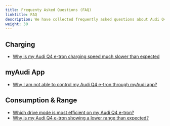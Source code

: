 ```yaml
---
title: Frequenty Asked Questions (FAQ)
linktitle: FAQ
description: We have collected frequently asked questions about Audi Q4 e-tron and try to answer them for you.
weight: 30
---
```


## Charging

- [Why is my Audi Q4 e-tron charging speed much slower than expected](whyhpcchargingslow)

## myAudi App

- [Why I am not able to control my Audi Q4 e-tron through myAudi app?](myaudiconnectissue)
  
## Consumption & Range

- [Which drive mode is most efficient on my Audi Q4 e-tron?](mostefficientmode )
- [Why is my Audi Q4 e-tron showing a lower range than expected?](lowrange)
